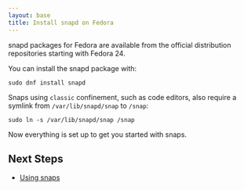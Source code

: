 ```yaml
---
layout: base
title: Install snapd on Fedora
---
```


snapd packages for Fedora are available from the official
distribution repositories starting with Fedora 24.

You can install the snapd package with:

```
sudo dnf install snapd
```

Snaps using `classic` confinement, such as code editors, also require a symlink from `/var/lib/snapd/snap` to `/snap`:

```
sudo ln -s /var/lib/snapd/snap /snap
```

Now everything is set up to get you started with snaps.

## Next Steps

 * [Using snaps](usage)
